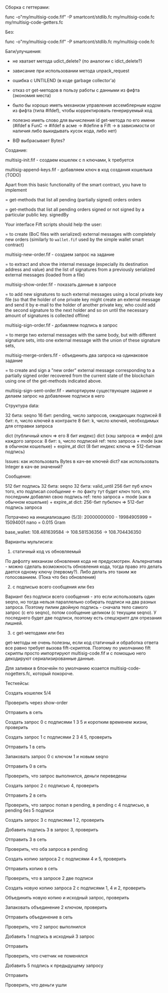 Сборка с геттерами:

func -o"my/multisig-code.fif" -P smartcont/stdlib.fc my/multisig-code.fc my/multisig-code-getters.fc

Без:

func -o"my/multisig-code.fif" -P smartcont/stdlib.fc my/multisig-code.fc

Баги/улучшения:

- не хватает метода udict_delete? (по аналогии с idict_delete?)

- зависание при использовании метода unpack_request

- ошибка с UNTILEND (в коде garbage collector'а)

- отказ от get-методов в пользу работы с данными из фифта (экономия места)

- было бы хорошо иметь механизм управления ассемблерным кодом из фифта (типа #ifdef), чтобы корректировать генерируемый код

- полезно иметь слово для вычисления id get-метода по его имени
(#ifdef в FunC -> #ifdef в асме -> #define в Fift -> в зависимости от наличия либо выкидывать кусок кода, либо нет)

- B@ выбрасывает Bytes?

Создание:

multisig-init.fif - создаем кошелек с n ключами, k требуется


multisig-append-keys.fif - добавляем ключ в код создания кошелька (TODO)





Apart from this basic functionality of the smart contract, you have to implement 

= get-methods that list all pending (partially signed) orders
orders

= get-methods that list all pending orders signed or not signed by a particular public key.
signedBy


Your interface Fift scripts should help the user:

= to create (BoC files with serialized) external messages with completely new orders (similarly to `wallet.fif` used by the simple wallet smart contract)

multisig-new-order.fif - создаем запрос на задание


= to extract and show the internal message (especially its destination address and value) and the list of signatures from a previously serialized external messages (loaded from a file)

multisig-show-order.fif - показать данные в запросе


= to add new signatures to such external messages using a local private key file (so that the holder of one private key might create an external message and send it by e-mail to the holder of another private key, who could add the second signature to the next holder and so on until the necessary amount of signatures is collected offline)

multisig-sign-order.fif - добавляем подпись в запрос


= to merge two external messages with the same body, but with different signature sets, into one external message with the union of these signature sets,

multisig-merge-orders.fif - объединить два запроса на одинаковое задание


= to create and sign a "new order" external message corresponding to a partially signed order recovered from the current state of the blockchain using one of the get-methods indicated above.

multisig-sign-sent-order.fif - импортируем существующее задание и делаем запрос на добавление подписи в него




Структура data:

32 бита: seqno
16 бит: pending, число запросов, ожидающих подписей
8 бит: n, число ключей в контракте
8 бит: k, число ключей, необходимых для отправки запроса

dict (публичный ключ => его 8 бит индекс)
dict (хэш запроса => инфо)
  для каждого запроса:
  8 бит: s, число подписей
  ref: тело запроса + mode (как в обычном кошельке) + expire_at
  dict (8 бит индекс ключа => 512-битная подпись)


Issues:
как использовать Bytes в кач-ве ключей dict?
как использовать Integer в кач-ве значений?


Сообщение:

512 бит подпись
32 бита: seqno
32 бита: valid_until
256 бит пуб ключ того, кто подписал _сообщение_ <- по факту тут будет ключ того, кто последним добавлял свою подпись
ref: тело запроса + mode (как в обычном кошельке) + expire_at
dict: 256-бит пубключ => 512-бит подпись запроса



Потрачено на инициализацию (5/3):
20000000000 - 19984905999 = 15094001 nano = 0.015 Gram


base_wallet: 108.481639584 -> 108.581536356 -> 108.704436350

Варианты мультисига:

1. статичный код vs обновляемый

По дефолту механизм обновления кода не предусмотрен. Альтернатива - можно сделать возможность обновления кода, тогда право это делать дается одному ключу (первому?). Либо делать это таким же голосованием. (Пока что без обновления)

2. с подписью всего сообщения или без

Вариант без подписи всего сообщения - это если использовать один seqno, но тогда нельзя параллельно собирать подписи на два разных запроса.
Поэтому пилим двойную подпись - сначала тело самого запрос (с его seqno), потом сообщение целиком (с текущим seqno).
У последнего будет две подписи, поэтому есть спецскрипт для отрезания лишней.

3. с get-методами или без

get-методы не очень полезны, если код статичный и обработка ответа все равно требует вызова fift-скриптов. Поэтому по умолчанию fift скрипты просто импортируют multisig-code.fif и с помощью него декодируют сериализированные данные.

Для заливки в блокчейн по умолчанию юзается multisig-code-nogetters.fc, который покороче.



Тесткейсы:

Создать кошелек 5/4

Проверить через show-order

Отправить в сеть

Создать запрос 0 с подписями 1 3 5 и коротким временем жизни, проверить

Создать запрос 1 с подписями 2 3 4 5, проверить

Отправить 1 в сеть

Запаковать запрос 0 с ключом 1 и новым seqno

Отправить 0 в сеть

Проверить, что запрос выполнился, деньги переведены

Создать запрос 2 с подписью 4, проверить

Отправить 2 в сеть

Проверить, что запрос попал в pending, в pending с 4 подписью, в pending без 5 подписи

Создать запрос 3 с подписями 1 2, проверить

Добавить подпись 3 в запрос 3, проверить

Отправить 3 в сеть

Проверить, что оба запроса в pending

Создать копию запроса 2 с подписями 4 и 5, проверить

Отправить копию в сеть

Проверить, что в запросе 2 две подписи

Создать новую копию запроса 2 с подписями 1, 4 и 2, проверить

Объединить новую копию и исходный запрос, проверить

Запаковать объединение 2 ключом, проверить

Отправить объединение в сеть

Проверить, что 2 запрос выполнился

Добавить 1 подпись в исходный 3 запрос

Отправить

Проверить, что счетчик не поменялся

Добавить 5 подпись к предыдущему запросу

Отправить

Проверить, что деньги ушли